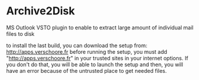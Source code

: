 # Archive2Disk
MS Outlook VSTO plugin to enable to extract large amount of individual mail files to disk

to install the last build, you can download the setup from: http://apps.verschoore.fr
before running the setup, you must add "http://apps.verschoore.fr" in your trusted sites in your internet options. If you don't do that, you will be able to launch the setup and then, you will have an error because of the untrusted place to get needed files.

